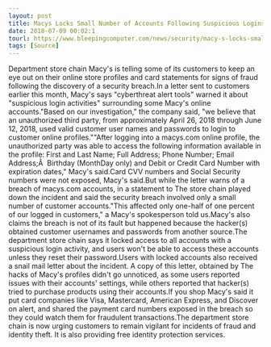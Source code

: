 ```yaml
---
layout: post
title: Macys Locks Small Number of Accounts Following Suspicious Logins, Fraud Reports
date: 2018-07-09 00:02:1
tourl: https://www.bleepingcomputer.com/news/security/macy-s-locks-small-number-of-accounts-following-suspicious-logins-fraud-reports/
tags: [Source]
---
```

Department store chain Macy's is telling some of its customers to keep an eye out on their online store profiles and card statements for signs of fraud following the discovery of a security breach.In a letter sent to customers earlier this month, Macy's says "cyberthreat alert tools" warned it about "suspicious login activities" surrounding some Macy's online accounts."Based on our investigation," the company said, "we believe that an unauthorized third party, from approximately April 26, 2018 through June 12, 2018, used valid customer user names and passwords to login to customer online profiles.""After logging into a macys.com online profile, the unauthorized party was able to access the following information available in the profile: First and Last Name; Full Address; Phone Number; Email Address;Â  Birthday (MonthDay only) and Debit or Credit Card Number with expiration dates," Macy's said.Card CVV numbers and Social Security numbers were not exposed, Macy's said.But while the letter warns of a breach of macys.com accounts, in a statement to The store chain played down the incident and said the security breach involved only a small number of customer accounts."This affected only one-half of one percent of our logged in customers," a Macy's spokesperson told us.Macy's also claims the breach is not of its fault but happened because the hacker(s) obtained customer usernames and passwords from another source.The department store chain says it locked access to all accounts with a suspicious login activity, and users won't be able to access these accounts unless they reset their password.Users with locked accounts also received a snail mail letter about the incident. A copy of this letter, obtained by The hacks of Macy's profiles didn't go unnoticed, as some users reported issues with their accounts' settings, while others reported that hacker(s) tried to purchase products using their accounts.If you shop Macy's said it put card companies like Visa, Mastercard, American Express, and Discover on alert, and shared the payment card numbers exposed in the breach so they could watch them for fraudulent transactions.The department store chain is now urging customers to remain vigilant for incidents of fraud and identity theft. It is also providing free identity protection services.